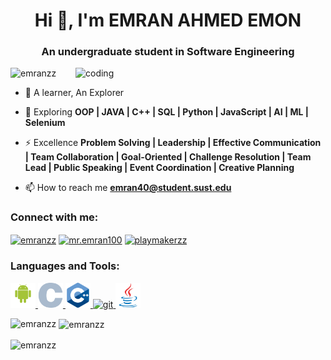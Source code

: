 <h1 align="center">Hi 👋, I'm EMRAN AHMED EMON</h1>
<h3 align="center">An undergraduate student in Software Engineering</h3>

<img align="right" alt="coding" width="400" src="https://user-images.githubusercontent.com/55389276/140866485-8fb1c876-9a8f-4d6a-98dc-08c4981eaf70.gif">

<p align="left"> <img src="https://komarev.com/ghpvc/?username=emranzz&label=Profile%20views&color=0e75b6&style=flat" alt="emranzz" /> </p>

- 🔭 A learner, An Explorer

- 🌱 Exploring **OOP | JAVA | C++ | SQL | Python | JavaScript | AI | ML | Selenium**
- ⚡ Excellence **Problem Solving | Leadership | Effective Communication | Team Collaboration | Goal-Oriented | Challenge Resolution | Team Lead | Public Speaking | Event Coordination | Creative Planning**
- 📫 How to reach me **emran40@student.sust.edu**

<h3 align="left">Connect with me:</h3>
<p align="left">
<a href="https://www.linkedin.com/in/emranzz/" target="blank"><img align="center" src="https://raw.githubusercontent.com/rahuldkjain/github-profile-readme-generator/master/src/images/icons/Social/linkedin.svg" alt="emranzz" height="30" width="40" /></a>
<a href="https://fb.com/mr.emran100" target="blank"><img align="center" src="https://raw.githubusercontent.com/rahuldkjain/github-profile-readme-generator/master/src/images/icons/Social/facebook.svg" alt="mr.emran100" height="30" width="40" /></a>
<a href="https://codeforces.com/profile/playmakerzz" target="blank"><img align="center" src="https://raw.githubusercontent.com/rahuldkjain/github-profile-readme-generator/master/src/images/icons/Social/codeforces.svg" alt="playmakerzz" height="30" width="40" /></a>
</p>

<h3 align="left">Languages and Tools:</h3>
<p align="left"> <a href="https://developer.android.com" target="_blank" rel="noreferrer"> <img src="https://raw.githubusercontent.com/devicons/devicon/master/icons/android/android-original-wordmark.svg" alt="android" width="40" height="40"/> </a> <a href="https://www.cprogramming.com/" target="_blank" rel="noreferrer"> <img src="https://raw.githubusercontent.com/devicons/devicon/master/icons/c/c-original.svg" alt="c" width="40" height="40"/> </a> <a href="https://www.w3schools.com/cpp/" target="_blank" rel="noreferrer"> <img src="https://raw.githubusercontent.com/devicons/devicon/master/icons/cplusplus/cplusplus-original.svg" alt="cplusplus" width="40" height="40"/> </a> <a href="https://git-scm.com/" target="_blank" rel="noreferrer"> <img src="https://www.vectorlogo.zone/logos/git-scm/git-scm-icon.svg" alt="git" width="40" height="40"/> </a> <a href="https://www.java.com" target="_blank" rel="noreferrer"> <img src="https://raw.githubusercontent.com/devicons/devicon/master/icons/java/java-original.svg" alt="java" width="40" height="40"/> </a> </p>

<p><img align="left" src="https://github-readme-stats.vercel.app/api/top-langs?username=emranzz&show_icons=true&locale=en&layout=compact" alt="emranzz" /></p>

<p>&nbsp;<img align="center" src="https://github-readme-stats.vercel.app/api?username=emranzz&show_icons=true&locale=en" alt="emranzz" /></p>

<p><img align="center" src="https://github-readme-streak-stats.herokuapp.com/?user=emranzz&" alt="emranzz" /></p>
